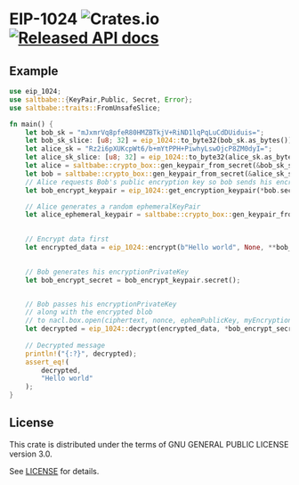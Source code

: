 # EIP-1024 ![Crates.io](https://img.shields.io/crates/d/eip-1024.svg) [![Released API docs](https://docs.rs/EIP-1024/badge.svg)](https://docs.rs/EIP-1024)

## Example

```rust
use eip_1024;
use saltbabe::{KeyPair,Public, Secret, Error};
use saltbabe::traits::FromUnsafeSlice;

fn main() {
	let bob_sk = "mJxmrVq8pfeR80HMZBTkjV+RiND1lqPqLuCdDUiduis=";
    let bob_sk_slice: [u8; 32] = eip_1024::to_byte32(bob_sk.as_bytes());
    let alice_sk = "Rz2i6pXUKcpWt6/b+mYtPPH+PiwhyLswOjcP8ZM0dyI=";
    let alice_sk_slice: [u8; 32] = eip_1024::to_byte32(alice_sk.as_bytes());
    let alice = saltbabe::crypto_box::gen_keypair_from_secret(&bob_sk_slice);
    let bob = saltbabe::crypto_box::gen_keypair_from_secret(&alice_sk_slice);
    // Alice requests Bob's public encryption key so bob sends his encryption public key
    let bob_encrypt_keypair = eip_1024::get_encryption_keypair(*bob.secret());

    // Alice generates a random ephemeralKeyPair 
    let alice_ephemeral_keypair = saltbabe::crypto_box::gen_keypair_from_secret(alice.secret());

        
    // Encrypt data first
    let encrypted_data = eip_1024::encrypt(b"Hello world", None, **bob_encrypt_keypair.public(), *alice_ephemeral_keypair.secret()).unwrap();
        

    // Bob generates his encryptionPrivateKey
    let bob_encrypt_secret = bob_encrypt_keypair.secret(); 


    // Bob passes his encryptionPrivateKey
    // along with the encrypted blob 
    // to nacl.box.open(ciphertext, nonce, ephemPublicKey, myEncryptionPrivatekey)
    let decrypted = eip_1024::decrypt(encrypted_data, *bob_encrypt_secret).unwrap();
    
    // Decrypted message
    println!("{:?}", decrypted);
	assert_eq!(
		decrypted,
		"Hello world"
	);
}

```

## License

This crate is distributed under the terms of GNU GENERAL PUBLIC LICENSE version 3.0.

See [LICENSE](../../LICENSE) for details.
